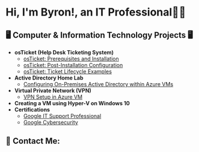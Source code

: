 <h1>Hi, I'm Byron!, an IT Professional👨‍💻  
<h2>🖥️ Computer & Information Technology Projects 🖥️</h2>

- <b>osTicket (Help Desk Ticketing System)</b>
  - [osTicket: Prerequisites and Installation](https://github.com/Byron1z/osticket-prereqs-B1z)
  - [osTicket: Post-Installation Configuration]()
  - [osTicket: Ticket Lifecycle Examples]()
- <b> Active Directory Home Lab </b>
  - [Configuring On-Premises Active Directory within Azure VMs](https://github.com/Byron1z/configure-ad-B1z)
- <b>Virtual Private Network (VPN)</b>
  - [VPN Setup in Azure VM](https://github.com/Byron1z/installing-vpn-B1z)
- <b>Creating a VM using Hyper-V on Windows 10</b>
- <b>Certifications</b>
  - [Google IT Support Professional](https://www.coursera.org/account/accomplishments/specialization/6ZP2EEGHALZE)
  - [Google Cybersecurity](https://www.coursera.org/account/accomplishments/specialization/R0JR8KWKJS9J)

<h2> 🤳 Contact Me:</h2>

